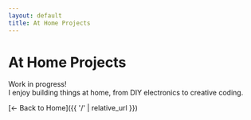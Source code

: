 ```yaml
---
layout: default
title: At Home Projects
---
```


# At Home Projects

Work in progress!  
I enjoy building things at home, from DIY electronics to creative coding.

[← Back to Home]({{ '/' | relative_url }})

